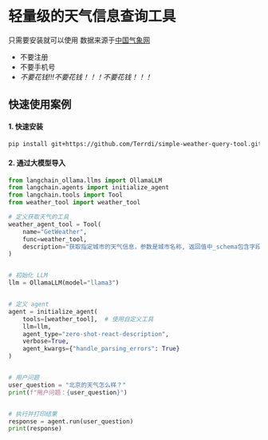 # 轻量级的天气信息查询工具
只需要安装就可以使用
数据来源于[中国气象网](https://weather.cma.cn/web/weather/54511.html)

* 不要注册
* 不要手机号
* *不要花钱!!!不要花钱！！！不要花钱！！！*

## 快速使用案例
#### 1. 快速安装
```bash
pip install git+https://github.com/Terrdi/simple-weather-query-tool.git
```

#### 2. 通过大模型导入
```python
from langchain_ollama.llms import OllamaLLM
from langchain.agents import initialize_agent
from langchain.tools import Tool
from weather_tool import weather_tool

# 定义获取天气的工具
weather_agent_tool = Tool(
    name="GetWeather",
    func=weather_tool,
    description="获取指定城市的天气信息，参数是城市名称, 返回值中_schema包含字段描述"
)


# 初始化 LLM
llm = OllamaLLM(model="llama3")


# 定义 agent
agent = initialize_agent(
    tools=[weather_tool],  # 使用自定义工具
    llm=llm,
    agent_type="zero-shot-react-description",
    verbose=True,
    agent_kwargs={"handle_parsing_errors": True}
)


# 用户问题
user_question = "北京的天气怎么样？"
print(f"用户问题：{user_question}")


# 执行并打印结果
response = agent.run(user_question)
print(response)
```
